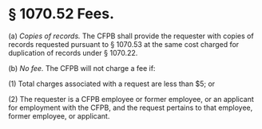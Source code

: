 # § 1070.52   Fees.

(a) *Copies of records.* The CFPB shall provide the requester with copies of records requested pursuant to § 1070.53 at the same cost charged for duplication of records under § 1070.22.


(b) *No fee.* The CFPB will not charge a fee if:


(1) Total charges associated with a request are less than $5; or


(2) The requester is a CFPB employee or former employee, or an applicant for employment with the CFPB, and the request pertains to that employee, former employee, or applicant.




